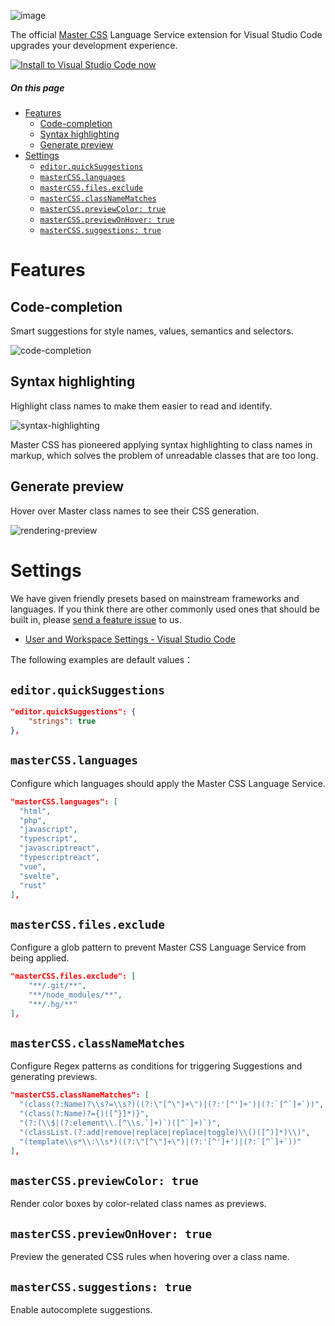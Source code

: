 ![image](https://raw.githubusercontent.com/master-co/css-language-service/alpha/images/cover.jpg)

The official [Master CSS](https://github.com/master-co/css) Language Service extension for Visual Studio Code upgrades your development experience.

[![Install to Visual Studio Code now](https://user-images.githubusercontent.com/33840671/185619535-3b426030-7efd-4470-a8d1-d35b5698ee0e.jpg)](vscode:extension/masterco.master-css-language-service)

##### On this page
- [Features](#features)
  - [Code-completion](#code-completion)
  - [Syntax highlighting](#syntax-highlighting)
  - [Generate preview](#generate-preview)
- [Settings](#settings)
  - [`editor.quickSuggestions`](#editorquicksuggestions)
  - [`masterCSS.languages`](#mastercsslanguages)
  - [`masterCSS.files.exclude`](#mastercssfilesexclude)
  - [`masterCSS.classNameMatches`](#mastercssclassnamematches)
  - [`masterCSS.previewColor: true`](#mastercsspreviewcolor-true)
  - [`masterCSS.previewOnHover: true`](#mastercsspreviewonhover-true)
  - [`masterCSS.suggestions: true`](#mastercsssuggestions-true)

# Features

## Code-completion
Smart suggestions for style names, values, semantics and selectors.

![code-completion](https://user-images.githubusercontent.com/33840671/185128193-de6c0550-7fa6-4b2d-842c-72f6b79e6d8f.gif)

## Syntax highlighting
Highlight class names to make them easier to read and identify.

![syntax-highlighting](https://user-images.githubusercontent.com/33840671/185127233-1556414a-2859-425f-a421-4b30ff228b9e.jpg)

Master CSS has pioneered applying syntax highlighting to class names in markup, which solves the problem of unreadable classes that are too long.

## Generate preview
Hover over Master class names to see their CSS generation.

![rendering-preview](https://user-images.githubusercontent.com/33840671/185128766-614f302e-7cc3-4294-9179-76f29069d4a6.gif)

# Settings
We have given friendly presets based on mainstream frameworks and languages. If you think there are other commonly used ones that should be built in, please [send a feature issue](https://github.com/master-co/css-language-service/issues/new?assignees=&labels=enhancement&template=feature_request.yml) to us.

- [User and Workspace Settings - Visual Studio Code](https://code.visualstudio.com/docs/getstarted/settings#:~:text=To%20open%20the%20Settings%20editor,macOS%20%2D%20Code%20%3E%20Preferences%20%3E%20Settings)

The following examples are default values：

## `editor.quickSuggestions`
```json
"editor.quickSuggestions": {
    "strings": true
},
```

## `masterCSS.languages`
Configure which languages should apply the Master CSS Language Service.
```json
"masterCSS.languages": [
  "html",
  "php",
  "javascript",
  "typescript",
  "javascriptreact",
  "typescriptreact",
  "vue",
  "svelte",
  "rust"
],
```

## `masterCSS.files.exclude`
Configure a glob pattern to prevent Master CSS Language Service from being applied.
```json
"masterCSS.files.exclude": [
    "**/.git/**",
    "**/node_modules/**",
    "**/.hg/**"
],
```

## `masterCSS.classNameMatches`
Configure Regex patterns as conditions for triggering Suggestions and generating previews.
```json
"masterCSS.classNameMatches": [
  "(class(?:Name)?\\s?=\\s?)((?:\"[^\"]+\")|(?:'[^']+')|(?:`[^`]+`))",
  "(class(?:Name)?={)([^}]*)}",
  "(?:(\\$|(?:element\\.[^\\s.`]+)`)([^`]+)`)",
  "(classList.(?:add|remove|replace|replace|toggle)\\()([^)]*)\\)",
  "(template\\s*\\:\\s*)((?:\"[^\"]+\")|(?:'[^']+')|(?:`[^`]+`))"
],
```

## `masterCSS.previewColor: true`
Render color boxes by color-related class names as previews.

## `masterCSS.previewOnHover: true`
Preview the generated CSS rules when hovering over a class name.

## `masterCSS.suggestions: true`
Enable autocomplete suggestions.
